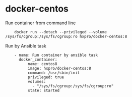 # docker-centos

Run container from command line
```
    docker run --detach --privileged --volume /sys/fs/cgroup:/sys/fs/cgroup:ro hxpro/docker-centos:8
```

Run by Ansible task

```
    - name: Run container by ansible task  
      docker_container:
          name: centos8
          image: hxpro/docker-centos:8
          command: /usr/sbin/init
          privileged: true
          volumes:
            - "/sys/fs/cgroup:/sys/fs/cgroup:ro"
          state: started    
```
